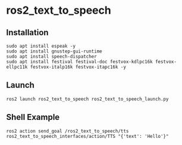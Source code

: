# ros2_text_to_speech

## Installation
```shell
sudo apt install espeak -y
sudo apt install gnustep-gui-runtime
sudo apt install speech-dispatcher
sudo apt install festival festival-doc festvox-kdlpc16k festvox-ellpc11k festvox-italp16k festvox-itapc16k -y
```

## Launch
```shell
ros2 launch ros2_text_to_speech ros2_text_to_speech_launch.py
```

## Shell Example
```shell
ros2 action send_goal /ros2_text_to_speech/tts ros2_text_to_speech_interfaces/action/TTS "{'text': 'Hello'}"
```
